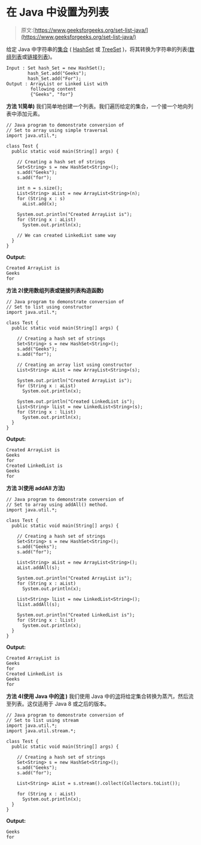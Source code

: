 # 在 Java 中设置为列表

> 原文:[https://www.geeksforgeeks.org/set-list-java/](https://www.geeksforgeeks.org/set-list-java/)

给定 Java 中字符串的[集合](https://www.geeksforgeeks.org/set-in-java/) ( [HashSet](https://www.geeksforgeeks.org/hashset-in-java/) 或 [TreeSet](https://www.geeksforgeeks.org/treeset-in-java-with-examples/) )，将其转换为字符串的列表([数组列表](https://www.geeksforgeeks.org/arraylist-in-java/)或[链接列表](https://www.geeksforgeeks.org/linked-list-in-java/))。

```
Input : Set hash_Set = new HashSet();
        hash_Set.add("Geeks");
        hash_Set.add("For");
Output : ArrayList or Linked List with 
         following content
         {"Geeks", "for"}

```

**方法 1(简单)**
我们简单地创建一个列表。我们遍历给定的集合，一个接一个地向列表中添加元素。

```
// Java program to demonstrate conversion of
// Set to array using simple traversal
import java.util.*;

class Test {
  public static void main(String[] args) {

    // Creating a hash set of strings
    Set<String> s = new HashSet<String>();
    s.add("Geeks");
    s.add("for");

    int n = s.size();
    List<String> aList = new ArrayList<String>(n);
    for (String x : s)
      aList.add(x);

    System.out.println("Created ArrayList is");
    for (String x : aList)
      System.out.println(x);

    // We can created LinkedList same way
  }
}
```

**Output:**

```
Created ArrayList is
Geeks
for

```

**方法 2(使用数组列表或链接列表构造函数)**

```
// Java program to demonstrate conversion of
// Set to list using constructor
import java.util.*;

class Test {
  public static void main(String[] args) {

    // Creating a hash set of strings
    Set<String> s = new HashSet<String>();
    s.add("Geeks");
    s.add("for");

    // Creating an array list using constructor
    List<String> aList = new ArrayList<String>(s);

    System.out.println("Created ArrayList is");
    for (String x : aList)
      System.out.println(x);

    System.out.println("Created LinkedList is");
    List<String> lList = new LinkedList<String>(s);      
    for (String x : lList)
      System.out.println(x);      
  }
}
```

**Output:**

```
Created ArrayList is
Geeks
for
Created LinkedList is
Geeks
for

```

**方法 3(使用 addAll 方法)**

```
// Java program to demonstrate conversion of
// Set to array using addAll() method.
import java.util.*;

class Test {
  public static void main(String[] args) {

    // Creating a hash set of strings
    Set<String> s = new HashSet<String>();
    s.add("Geeks");
    s.add("for");

    List<String> aList = new ArrayList<String>();
    aList.addAll(s);

    System.out.println("Created ArrayList is");
    for (String x : aList)
      System.out.println(x);

    List<String> lList = new LinkedList<String>();
    lList.addAll(s);

    System.out.println("Created LinkedList is");
    for (String x : lList)
      System.out.println(x);      
  }
}
```

**Output:**

```
Created ArrayList is
Geeks
for
Created LinkedList is
Geeks
for

```

**方法 4(使用 Java 中的[流](https://www.geeksforgeeks.org/stream-in-java/) )**
我们使用 Java 中的[流](https://www.geeksforgeeks.org/stream-in-java/)将给定集合转换为蒸汽，然后流至列表。这仅适用于 Java 8 或之后的版本。

```
// Java program to demonstrate conversion of
// Set to list using stream
import java.util.*;
import java.util.stream.*;

class Test {
  public static void main(String[] args) {

    // Creating a hash set of strings
    Set<String> s = new HashSet<String>();
    s.add("Geeks");
    s.add("for");

    List<String> aList = s.stream().collect(Collectors.toList());

    for (String x : aList)
      System.out.println(x);
  }
}
```

**Output:**

```
Geeks
for

```